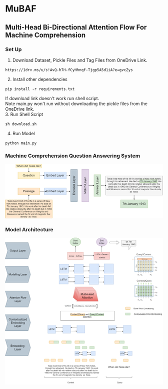 # MuBAF
## Multi-Head Bi-Directional Attention Flow For Machine Comprehension


### Set Up


1. Download Dataset, Pickle Files and Tag Files from OneDrive Link.
```shell
https://1drv.ms/u/s!AvQ-h7H-fCyHhnqf-Tjgp5A5d1iA?e=gvcZys
```
2. Install other dependencies
```shell
pip install -r requirements.txt
```
If download link doesn't work run shell script. <br>
Note main.py won't run without downloading the pickle files from the OneDrive link. <br>
3. Run Shell Script
```shell
sh download.sh
```
4. Run Model
```shell
python main.py
```

### Machine Comprehension Question Answering System
![Results](Files/GeneralArchitecture.drawio.png)
### Model Architecture
![Results](Files/Diagram.png)
